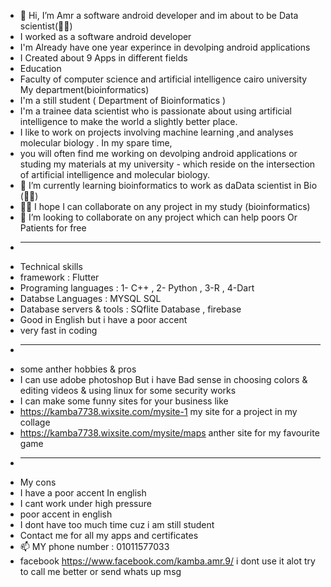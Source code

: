 - 👋 Hi, I’m Amr a software android developer and im about to be  Data scientist(👨‍💻)
- I worked as a software android developer 
- I'm  Already have one year experince in devolping android applications
- I Created about 9 Apps in different fields 
- Education
- Faculty of computer science and artificial intelligence cairo university My department(bioinformatics)
-  I'm a still student ( Department of Bioinformatics )
-  I'm a trainee data scientist who is passionate about using artificial intelligence  to make the world a slightly better place.
-  I like to work on projects involving machine learning ,and analyses molecular biology . In my spare time, 
-  you will often find me working on devolping android applications or studing my materials at my university - which reside on the intersection of artificial intelligence and molecular biology.
- 🌱 I’m currently learning bioinformatics to work as daData scientist in Bio (👨‍💻)
-  👀👀 I hope I can collaborate on any project in my study (bioinformatics)  
- 💞️  I’m looking to collaborate on any project which can help poors Or Patients for free
- ________________________________________________________________________________________________________
- Technical skills 
- framework : Flutter
- Programing languages :  1- C++  , 2- Python , 3-R , 4-Dart 
- Databse Languages : MYSQL SQL 
- Database servers & tools : SQflite Database , firebase
- Good in English but i have a poor accent 
- very fast in coding 
- ________________________________________________________________________________________________________
- some anther hobbies & pros
- I can use adobe photoshop But i have Bad sense in choosing colors & editing videos & using linux for some security works
- I can make some funny sites for your business like 
- https://kamba7738.wixsite.com/mysite-1  my site for a project in my collage
- https://kamba7738.wixsite.com/mysite/maps anther site for my favourite game
- __________________
- My cons 
- I have a poor accent In english
- I cant work under high pressure
- poor accent in english 
- I dont have too much time cuz i am still student 
- Contact me for all my apps and certificates 
- 📫 MY phone number : 01011577033
- facebook https://www.facebook.com/kamba.amr.9/  i dont use it alot try to call me better or send whats up msg
